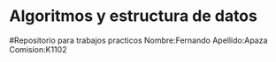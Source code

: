# Algoritmos y estructura de datos
#Repositorio para trabajos practicos
Nombre:Fernando
Apellido:Apaza
Comision:K1102
